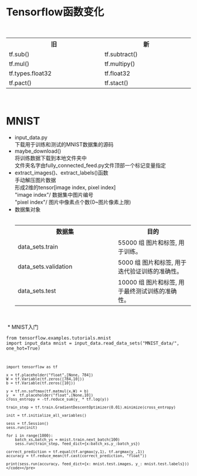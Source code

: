 # Tensorflow函数变化
  <div align="center">
    <table>
      <tr><th width="500"><b>旧</b></th><th width="500"><b>新</b></th></tr>
      <tr><td>tf.sub()</td><td>tf.subtract()</td></tr>
      <tr><td>tf.mul()</td><td>tf.multipy()</td></tr>
      <tr><td>tf.types.float32</td><td>tf.float32</td></tr>
      <tr><td>tf.pact()</td><td>tf.stact()</td></tr>
    </table>
  </div></br>  
  
# MNIST
  * input\_data.py  
       下载用于训练和测试的MNIST数据集的源码  
  * maybe\_download()  
       将训练数据下载到本地文件夹中  
       文件夹名字由fully\_connected_feed.py文件顶部一个标记变量指定
  * extract\_images()、extract\_labels()函数  
       手动解压图片数据  
       形成2维的tensor[image index, pixel index]  
       "image index"/  数据集中图片编号  
       "pixel index"/    图片中像素点个数(0~图片像素上限)
  * 数据集对象  
        <div align="center">
          <table>
            <tr><th width="500"><b>数据集</b></th><th width="500"><b>目的</b></th></tr>
            <tr><td>data_sets.train</td><td>55000 组 图片和标签, 用于训练。</td></tr>
            <tr><td>data_sets.validation</td><td>5000 组 图片和标签, 用于迭代验证训练的准确性。</td></tr>
            <tr><td>data_sets.test</td><td>10000 组 图片和标签, 用于最终测试训练的准确性。</td></tr>
          </table>
        </div><br>  
        
  * MNIST入门  
    <pre><code>from tensorflow.examples.tutorials.mnist import input_data
    mnist = input_data.read_data_sets("MNIST_data/", one_hot=True)
    
    import tensorflow as tf
    
    x = tf.placeholder("float",[None, 784])
    W = tf.Variable(tf.zeros([784,10]))
    b = tf.Variable(tf.zeros([10]))
    
    y = tf.nn.softmax(tf.matmul(x,W) + b)
    y_ =  tf.placeholder("float",[None,10])
    cross_entropy = -tf.reduce_sum(y_ * tf.log(y))
    
    train_step = tf.train.GradientDescentOptimizer(0.01).minimize(cross_entropy)
    
    init = tf.initialize_all_variables()
    
    sess = tf.Session()
    sess.run(init)
    
    for i in range(1000):
        batch_xs,batch_ys = mnist.train.next_batch(100)
        sess.run(train_step, feed_dict={x:batch_xs,y_:batch_ys})
    
    correct_prediction = tf.equal(tf.argmax(y,1), tf.argmax(y_,1))
    accuracy = tf.reduce_mean(tf.cast(correct_prediction, "float"))
    
    print(sess.run(accuracy, feed_dict={x: mnist.test.images, y_: mnist.test.labels}))
    </code></pre>
